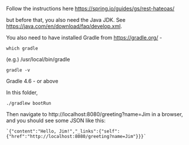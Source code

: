 Follow the instructions here
https://spring.io/guides/gs/rest-hateoas/

but before that, you also need the Java JDK. See https://java.com/en/download/faq/develop.xml.

You also need to have installed Gradle from https://gradle.org/ -

  `which gradle`

  (e.g.) /usr/local/bin/gradle

  `gradle -v`

  Gradle 4.6 - or above

In this folder,

`./gradlew bootRun`

Then navigate to http://localhost:8080/greeting?name=Jim in a browser, and you
should see some JSON like this:

    `{"content":"Hello, Jim!","_links":{"self":{"href":"http://localhost:8080/greeting?name=Jim"}}}`
